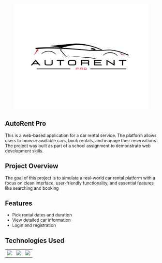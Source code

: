 <p align="center">
    <img src="media/pictures/logo/AutoRent Pro-cheren.png" alt="AutoRent Pro logo" width="450" height="350">
</p>    

## AutoRent Pro

This is a web-based application for a car rental service. The platform allows users to browse available cars, book rentals, and manage their reservations. The project was built as part of a school assignment to demonstrate web development skills.

## Project Overview

The goal of this project is to simulate a real-world car rental platform with a focus on clean interface, user-friendly functionality, and essential features like searching and booking

## Features

- Pick rental dates and duration
- View detailed car information
- Login and registration

## Technologies Used
<table>
  <tr>
    <td><img src="media/htmlLogo.jpg" width="200"/></td>
    <td><img src="media/cssLogo.png" width="200"/></td>
    <td><img src="media/teamsLogo.jpg" width="300"></td>
  </tr>
</table>
